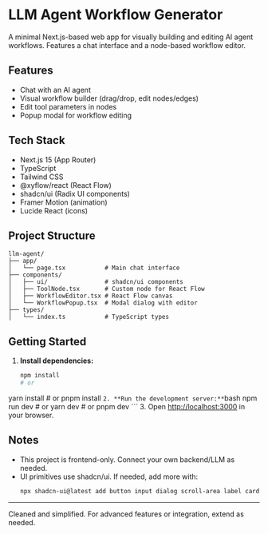 # LLM Agent Workflow Generator

A minimal Next.js-based web app for visually building and editing AI agent workflows. Features a chat interface and a node-based workflow editor.

## Features
- Chat with an AI agent
- Visual workflow builder (drag/drop, edit nodes/edges)
- Edit tool parameters in nodes
- Popup modal for workflow editing

## Tech Stack
- Next.js 15 (App Router)
- TypeScript
- Tailwind CSS
- @xyflow/react (React Flow)
- shadcn/ui (Radix UI components)
- Framer Motion (animation)
- Lucide React (icons)

## Project Structure
```
llm-agent/
├── app/
│   └── page.tsx           # Main chat interface
├── components/
│   ├── ui/                # shadcn/ui components
│   ├── ToolNode.tsx       # Custom node for React Flow
│   ├── WorkflowEditor.tsx # React Flow canvas
│   └── WorkflowPopup.tsx  # Modal dialog with editor
├── types/
│   └── index.ts           # TypeScript types
```

## Getting Started
1. **Install dependencies:**
    ```bash
    npm install
    # or
yarn install
    # or
pnpm install
    ```
2. **Run the development server:**
    ```bash
    npm run dev
    # or
yarn dev
    # or
pnpm dev
    ```
3. Open [http://localhost:3000](http://localhost:3000) in your browser.

## Notes
- This project is frontend-only. Connect your own backend/LLM as needed.
- UI primitives use shadcn/ui. If needed, add more with:
  ```bash
  npx shadcn-ui@latest add button input dialog scroll-area label card separator
  ```

---
Cleaned and simplified. For advanced features or integration, extend as needed.